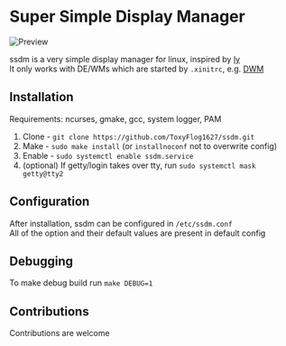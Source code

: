 # Super Simple Display Manager

![Preview](https://github-production-user-asset-6210df.s3.amazonaws.com/59206807/248037296-aafb5ecb-cc01-4b45-a8ef-97a27c747e42.png)

ssdm is a very simple display manager for linux, inspired by [ly](https://github.com/fairyglade/ly) \
It only works with DE/WMs which are started by `.xinitrc`, e.g. [DWM](https://dwm.suckless.org/)

## Installation

Requirements: ncurses, gmake, gcc, system logger, PAM

1. Clone - `git clone https://github.com/ToxyFlog1627/ssdm.git`
2. Make - `sudo make install` (or `installnoconf` not to overwrite config)
3. Enable - `sudo systemctl enable ssdm.service`
4. (optional) If getty/login takes over tty, run `sudo systemctl mask getty@tty2` 

## Configuration

After installation, ssdm can be configured in `/etc/ssdm.conf` \
All of the option and their default values are present in default config

## Debugging

To make debug build run `make DEBUG=1`

## Contributions

Contributions are welcome